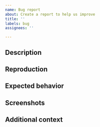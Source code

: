 ```yaml
---
name: Bug report
about: Create a report to help us improve
title: ''
labels: bug
assignees: ''

---
```


## Description

## Reproduction


## Expected behavior


## Screenshots


## Additional context
